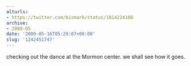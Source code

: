 ```yaml
---
alturls:
- https://twitter.com/bismark/status/1814224100
archive:
- 2009-05
date: '2009-05-16T05:29:07+00:00'
slug: '1242451747'
---
```


checking out the dance at the Mormon center. we shall see how it goes.

